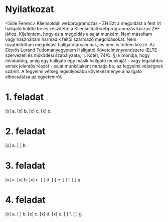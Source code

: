 # Nyilatkozat

<Süle Ferenc>
<KRMPOT>
Kliensoldali webprogramozás - ZH
Ezt a megoldást a fent írt hallgató küldte be és készítette
a Kliensoldali webprogramozás kurzus ZH-jához.
Kijelentem, hogy ez a megoldás a saját munkám. Nem másoltam vagy
használtam harmadik féltől származó megoldásokat. Nem továbbítottam
megoldást hallgatótársaimnak, és nem is tettem közzé. Az Eötvös Loránd
Tudományegyetem Hallgatói Követelményrendszere (ELTE szervezeti és
működési szabályzata, II. Kötet, 74/C. §) kimondja, hogy mindaddig,
amíg egy hallgató egy másik hallgató munkáját - vagy legalábbis annak
jelentős részét - saját munkájaként mutatja be, az fegyelmi vétségnek számít.
A fegyelmi vétség legsúlyosabb következménye a hallgató elbocsátása az egyetemről.

# 1. feladat

[x] a.
[x] b.
[x] c.
[x] d.

# 2. feladat

[x] a.
[ ] b.

# 3. feladat

[x] a.
[x] b.
[x] c.
[ ] d.
[ ] e.
[ ] f.
[ ] g.

# 4. feladat

[x] a.
[ ] b.
[x] c.
[x] d.
[x] e.
[ ] f.
[ ] g.
